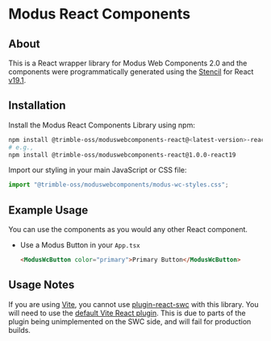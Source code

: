 # Modus React Components

## About

This is a React wrapper library for Modus Web Components 2.0 and the components were programmatically generated using the [Stencil](https://stenciljs.com/docs/react) for React [v19.1](https://github.com/facebook/react/blob/main/CHANGELOG.md#1910-march-28-2025).

## Installation

Install the Modus React Components Library using npm:
```bash
npm install @trimble-oss/moduswebcomponents-react@<latest-version>-react<target-version>
# e.g.,
npm install @trimble-oss/moduswebcomponents-react@1.0.0-react19
```

Import our styling in your main JavaScript or CSS file:

```javascript
import "@trimble-oss/moduswebcomponents/modus-wc-styles.css";
```

## Example Usage

You can use the components as you would any other React component.

- Use a Modus Button in your `App.tsx`

  ```html
  <ModusWcButton color="primary">Primary Button</ModusWcButton>
  ```

## Usage Notes

If you are using [Vite](https://vite.dev/), you cannot use [plugin-react-swc](https://www.npmjs.com/package/@vitejs/plugin-react-swc) with this library. You will need to use the [default Vite React plugin](https://www.npmjs.com/package/@vitejs/plugin-react). This is due to parts of the plugin being unimplemented on the SWC side, and will fail for production builds.
